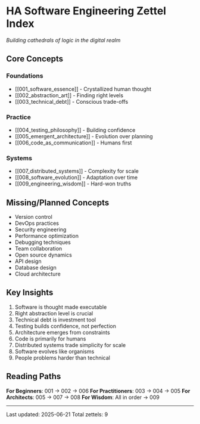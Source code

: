 # HA Software Engineering Zettel Index
*Building cathedrals of logic in the digital realm*

## Core Concepts

### Foundations
- [[001_software_essence]] - Crystallized human thought
- [[002_abstraction_art]] - Finding right levels
- [[003_technical_debt]] - Conscious trade-offs

### Practice
- [[004_testing_philosophy]] - Building confidence
- [[005_emergent_architecture]] - Evolution over planning
- [[006_code_as_communication]] - Humans first

### Systems
- [[007_distributed_systems]] - Complexity for scale
- [[008_software_evolution]] - Adaptation over time
- [[009_engineering_wisdom]] - Hard-won truths

## Missing/Planned Concepts
- Version control
- DevOps practices
- Security engineering
- Performance optimization
- Debugging techniques
- Team collaboration
- Open source dynamics
- API design
- Database design
- Cloud architecture

## Key Insights
1. Software is thought made executable
2. Right abstraction level is crucial
3. Technical debt is investment tool
4. Testing builds confidence, not perfection
5. Architecture emerges from constraints
6. Code is primarily for humans
7. Distributed systems trade simplicity for scale
8. Software evolves like organisms
9. People problems harder than technical

## Reading Paths

**For Beginners**: 001 → 002 → 006
**For Practitioners**: 003 → 004 → 005
**For Architects**: 005 → 007 → 008
**For Wisdom**: All in order → 009

---
Last updated: 2025-06-21
Total zettels: 9
